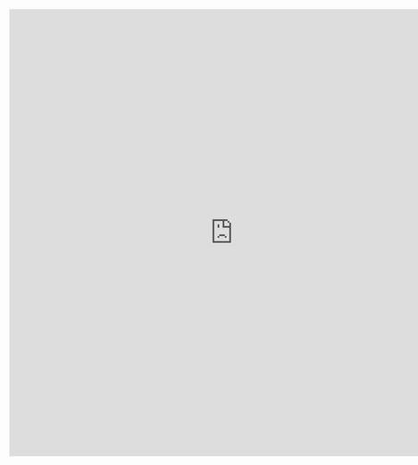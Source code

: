 <iframe id="embed_dom" name="embed_dom" frameborder="0" style="display:block;width:800px; height:800px;" src="https://www.processon.com/embed/6045e55a5653bb620cdc6092"></iframe>

